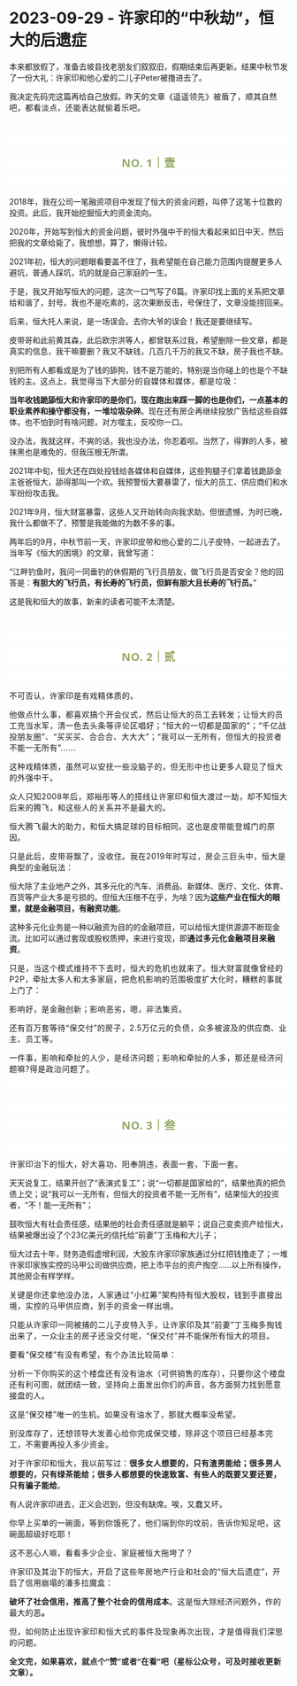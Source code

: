 # 2023-09-29 - 许家印的“中秋劫”，恒大的后遗症

<p style="visibility: visible;">本来都放假了，准备去坡县找老朋友们叙叙旧，假期结束后再更新。结果中秋节发了一份大礼：许家印和他心爱的二儿子Peter被撸进去了。</p><p style="visibility: visible;">我决定先码完这篇再给自己放假。<span style="font-size: var(--articleFontsize); letter-spacing: 0.034em; visibility: visible;">昨天的文章</span><span style="font-size: var(--articleFontsize); letter-spacing: 0.034em; visibility: visible;">《遥遥领先》被盾了，</span><span style="font-size: var(--articleFontsize); letter-spacing: 0.034em; visibility: visible;">顺其自然吧，都看淡点，还</span><span style="font-size: var(--articleFontsize); letter-spacing: 0.034em; visibility: visible;">能</span><span style="font-size: var(--articleFontsize); letter-spacing: 0.034em; visibility: visible;">表达就偷着乐吧。</span></p><p style="visibility: visible;"><br style="visibility: visible;"></p><p style="outline: 0px;font-family: system-ui, -apple-system, BlinkMacSystemFont, &quot;Helvetica Neue&quot;, &quot;PingFang SC&quot;, &quot;Hiragino Sans GB&quot;, &quot;Microsoft YaHei UI&quot;, &quot;Microsoft YaHei&quot;, Arial, sans-serif;letter-spacing: 0.544px;text-wrap: wrap;background-color: rgb(255, 255, 255);visibility: visible;"><br style="outline: 0px;visibility: visible;"></p><p style="outline: 0px;letter-spacing: 0.544px;text-wrap: wrap;color: rgb(34, 34, 34);font-family: -apple-system-font, system-ui, &quot;Helvetica Neue&quot;, &quot;PingFang SC&quot;, &quot;Hiragino Sans GB&quot;, &quot;Microsoft YaHei UI&quot;, &quot;Microsoft YaHei&quot;, Arial, sans-serif;background-color: rgb(255, 255, 255);text-align: center;visibility: visible;"><span style="outline: 0px;font-weight: bold;line-height: 25px;color: rgb(149, 169, 103);font-size: 20px;visibility: visible;">NO. 1｜壹</span></p><p style="outline: 0px;letter-spacing: 0.544px;text-wrap: wrap;color: rgb(34, 34, 34);font-family: -apple-system-font, system-ui, &quot;Helvetica Neue&quot;, &quot;PingFang SC&quot;, &quot;Hiragino Sans GB&quot;, &quot;Microsoft YaHei UI&quot;, &quot;Microsoft YaHei&quot;, Arial, sans-serif;background-color: rgb(255, 255, 255);text-align: center;visibility: visible;"><br style="outline: 0px;visibility: visible;"></p><p style="visibility: visible;">2018年，我在公司一笔融资项目中发现了恒大的资金问题，叫停了这笔十位数的投资。此后，我开始挖掘恒大的资金流向。</p><p style="visibility: visible;">2020年，开始写到恒大的资金问题，彼时外强中干的恒大看起来如日中天，然后把我的文章给毙了，我想想，算了，懒得计较。<br style="visibility: visible;"></p><p style="visibility: visible;">2021年初，恒大的问题眼看要盖不住了，我希望能在自己能力范围内提醒更多人避坑，普通人踩坑，坑的就是自己家庭的一生。</p><p style="visibility: visible;">于是，我又开始写恒大的问题，这次一口气写了6篇。许家印找上面的关系把文章给和谐了，封号。我也不是吃素的，这次果断反击，号保住了，文章没能捞回来。</p><p style="visibility: visible;">后来，恒大托人来说，是一场误会。去你大爷的误会！我还是要继续写。</p><p style="visibility: visible;">皮带哥和此前黄其森，此后欧宗洪等人，都曾联系过我，希望删除一些文章，都是真实的信息，我干嘛要删？我又不缺钱，几百几千万的我又不缺，房子我也不缺。<br style="visibility: visible;"></p><p style="visibility: visible;">别把所有人都看成是为了钱的舔狗，钱不是万能的，特别是当你碰上的也是个不缺钱的主。这点上，<span style="font-size: var(--articleFontsize); letter-spacing: 0.034em; visibility: visible;">我觉得</span><span style="font-size: var(--articleFontsize); letter-spacing: 0.034em; visibility: visible;">当下大部分的</span><span style="font-size: var(--articleFontsize); letter-spacing: 0.034em; visibility: visible;">自媒体和媒体，都是</span><span style="font-size: var(--articleFontsize); letter-spacing: 0.034em; visibility: visible;">垃圾：</span></p><p style="visibility: visible;"><strong style="visibility: visible;">当年收钱跪舔恒大和许家印的是你们，现在跑出来踩一脚的也是你们，一点基本的职业素养和操守都没有，一堆垃圾杂碎</strong>。现在还有房企再继续投放广告给这些自媒体，也不怕到时有啥问题，对方噬主，反咬你一口。</p><p style="visibility: visible;">没办法，我就这样，不爽的话，我也没办法，你忍着呗。当然了，得罪的人多，被抹黑也是难免的，但我压根无所谓。</p><p style="visibility: visible;">2021年中旬，恒大还在四处投钱给各媒体和自媒体，这些狗腿子们拿着钱跪舔金主爸爸恒大，舔得那叫一个欢。我预警恒大要暴雷了，恒大的员工、供应商们和水军纷纷攻击我。</p><p>2021年9月，恒大财富暴雷，这些人又开始转向向我求助，但很遗憾，为时已晚，我什么都做不了，预警是我能做的为数不多的事。<br></p><p>两年后的9月，中秋节前一天，许家印皮带和他心爱的二儿子皮特，一起进去了。当年写《恒大的困境》的文章，我曾写道：</p><p>“江畔钓鱼时，我问一同垂钓的休假期的飞行员朋友，做飞行员是否安全？他的回答是：<strong>有胆大的飞行员，有长寿的飞行员，但鲜有胆大且长寿的飞行员。</strong>”</p><p>这是我和恒大的故事，新来的读者可能不太清楚。<br></p><p><br></p><p style="outline: 0px;font-family: system-ui, -apple-system, BlinkMacSystemFont, &quot;Helvetica Neue&quot;, &quot;PingFang SC&quot;, &quot;Hiragino Sans GB&quot;, &quot;Microsoft YaHei UI&quot;, &quot;Microsoft YaHei&quot;, Arial, sans-serif;letter-spacing: 0.544px;text-wrap: wrap;background-color: rgb(255, 255, 255);visibility: visible;"><br style="outline: 0px;visibility: visible;"></p><p style="outline: 0px;letter-spacing: 0.544px;text-wrap: wrap;color: rgb(34, 34, 34);font-family: -apple-system-font, system-ui, &quot;Helvetica Neue&quot;, &quot;PingFang SC&quot;, &quot;Hiragino Sans GB&quot;, &quot;Microsoft YaHei UI&quot;, &quot;Microsoft YaHei&quot;, Arial, sans-serif;background-color: rgb(255, 255, 255);text-align: center;visibility: visible;"><span style="outline: 0px;font-weight: bold;line-height: 25px;color: rgb(149, 169, 103);font-size: 20px;visibility: visible;">NO. 2｜贰</span></p><p style="outline: 0px;letter-spacing: 0.544px;text-wrap: wrap;color: rgb(34, 34, 34);font-family: -apple-system-font, system-ui, &quot;Helvetica Neue&quot;, &quot;PingFang SC&quot;, &quot;Hiragino Sans GB&quot;, &quot;Microsoft YaHei UI&quot;, &quot;Microsoft YaHei&quot;, Arial, sans-serif;background-color: rgb(255, 255, 255);text-align: center;visibility: visible;"><br style="outline: 0px;visibility: visible;"></p><p><span style="letter-spacing: 0.578px;">不可否认，许家印是有戏精体质的。</span></p><p><span style="letter-spacing: 0.578px;">他做点什么事，都喜欢搞个开会仪式，然后让恒大的员工去转发；让恒大的员工充当水军，清一色去头条等评论区唱好；“恒大的一切都是国家的”；“千亿战投朋友圈”、“买买买、合合合、大大大”；“我可以一无所有，但恒大的投资者不能一无所有”......<br></span></p><p><span style="letter-spacing: 0.578px;text-wrap: wrap;">这种戏精体质，虽然可以安抚一些没脑子的，但无形中也让更多人窥见了恒大的外强中干。<br></span></p><p><span style="letter-spacing: 0.578px;text-wrap: wrap;">众人只知2008年后，郑裕彤等人的搭线让许家印和恒大渡过一劫，却不知恒大后来的腾飞，和这些人的关系并不是最大的。</span></p><p><span style="letter-spacing: 0.578px;text-wrap: wrap;"></span><span style="letter-spacing: 0.578px;font-size: var(--articleFontsize);">恒大</span><span style="letter-spacing: 0.578px;font-size: var(--articleFontsize);">腾飞</span><span style="letter-spacing: 0.578px;font-size: var(--articleFontsize);">最大的</span><span style="letter-spacing: 0.578px;font-size: var(--articleFontsize);">助力，和</span><span style="letter-spacing: 0.578px;font-size: var(--articleFontsize);">恒大搞</span><span style="letter-spacing: 0.578px;font-size: var(--articleFontsize);">足球的目标相同。这也是皮带能登城门的原因。</span></p><p><span style="letter-spacing: 0.578px;text-wrap: wrap;">只是此后，皮带哥飘了，没收住。我在2019年时写过，房企三巨头中，恒大是典型的金融玩法：</span></p><p>恒大除了主业地产之外，其多元化的汽车、消费品、新媒体、医疗、文化、体育、百货等产业大多是亏损的。但恒大压根不在乎，为啥？因为<strong>这些产业在恒大的眼里，就是金融项目，有融资功能</strong>。</p><p>这种多元化业务是一种以融资为目的的金融项目，可以给恒大提供源源不断现金流。比如可以通过套现或股权质押，来进行变现，即<strong><span style="font-size: var(--articleFontsize);letter-spacing: 0.034em;">通过多元化金融项目来融资</span></strong><span style="font-size: var(--articleFontsize);letter-spacing: 0.034em;">。</span></p><p><span style="letter-spacing: 0.578px;text-wrap: wrap;">只是，当这个模式维持不下去时，恒大的危机也就来了。恒大财富就像曾经的P2P，牵扯太多人和太多家庭，把危机影响的范围极度扩大化时，糟糕的事就上门了：</span></p><p><span style="letter-spacing: 0.578px;text-wrap: wrap;">影响好，是金融创新；影响恶劣，嗯，非法集资。</span></p><p><span style="letter-spacing: 0.578px;text-wrap: wrap;">还有百万套等待“保交付”的房子，2.5万亿元的负债，众多被波及的供应商、业主、员工等。</span></p><p><span style="letter-spacing: 0.578px;text-wrap: wrap;">一件事，影响和牵扯的人少，是经济问题；影响和牵扯的人多，那还是经济问题嘛?得是政治问题了。<br></span></p><p style="outline: 0px;font-family: system-ui, -apple-system, BlinkMacSystemFont, &quot;Helvetica Neue&quot;, &quot;PingFang SC&quot;, &quot;Hiragino Sans GB&quot;, &quot;Microsoft YaHei UI&quot;, &quot;Microsoft YaHei&quot;, Arial, sans-serif;letter-spacing: 0.544px;text-wrap: wrap;background-color: rgb(255, 255, 255);visibility: visible;"><br style="outline: 0px;visibility: visible;"></p><p style="outline: 0px;font-family: system-ui, -apple-system, BlinkMacSystemFont, &quot;Helvetica Neue&quot;, &quot;PingFang SC&quot;, &quot;Hiragino Sans GB&quot;, &quot;Microsoft YaHei UI&quot;, &quot;Microsoft YaHei&quot;, Arial, sans-serif;letter-spacing: 0.544px;text-wrap: wrap;background-color: rgb(255, 255, 255);visibility: visible;"><br></p><p style="outline: 0px;letter-spacing: 0.544px;text-wrap: wrap;color: rgb(34, 34, 34);font-family: -apple-system-font, system-ui, &quot;Helvetica Neue&quot;, &quot;PingFang SC&quot;, &quot;Hiragino Sans GB&quot;, &quot;Microsoft YaHei UI&quot;, &quot;Microsoft YaHei&quot;, Arial, sans-serif;background-color: rgb(255, 255, 255);text-align: center;visibility: visible;"><span style="outline: 0px;font-weight: bold;line-height: 25px;color: rgb(149, 169, 103);font-size: 20px;visibility: visible;">NO. 3｜叁</span></p><p style="outline: 0px;letter-spacing: 0.544px;text-wrap: wrap;color: rgb(34, 34, 34);font-family: -apple-system-font, system-ui, &quot;Helvetica Neue&quot;, &quot;PingFang SC&quot;, &quot;Hiragino Sans GB&quot;, &quot;Microsoft YaHei UI&quot;, &quot;Microsoft YaHei&quot;, Arial, sans-serif;background-color: rgb(255, 255, 255);text-align: center;visibility: visible;"><br style="outline: 0px;visibility: visible;"></p><p><span style="letter-spacing: 0.578px;text-wrap: wrap;">许家印治下的恒大，好大喜功、阳奉阴违，表面一套，下面一套。<br></span></p><p>天天说复工，结果开创了“表演式复工”；说“一切都是国家给的”，结果他真的把负债上交；说“我可以一无所有，但恒大的投资者不能一无所有”，结果恒大的投资者，“不！能一无所有”；</p><p>鼓吹恒大有社会责任感，结果他的社会责任感就是躺平；说自己变卖资产给恒大，结果被爆出设了个23亿美元的信托给“前妻”丁玉梅和大儿子；</p><p>恒大过去十年，财务造假虚增利润，大股东许家印家族通过分红把钱撸走了；一堆许家印家族实控的马甲公司做供应商，把上市平台的资产掏空......以上所有操作，其他房企有样学样。<br></p><p><span style="letter-spacing: 0.578px;text-wrap: wrap;">关键是你还拿他没办法，人家通过“小红筹”架构持有恒大股权，钱到手直接出境，实控的马甲供应商，到手的资金一样出境。</span></p><p><span style="letter-spacing: 0.578px;text-wrap: wrap;">只能从许家印一同被捕的二儿子皮特入手，让许家印及其“前妻”丁玉梅多掏钱出来了，一众业主的房子还没交付呢，“保交付”并不能保所有恒大的项目。<br></span></p><p><span style="font-size: var(--articleFontsize);letter-spacing: 0.578px;">要看</span><span style="font-size: var(--articleFontsize);letter-spacing: 0.034em;">“保交楼”有没有希望，有个办法比较简单：</span><span style="font-size: var(--articleFontsize);letter-spacing: 0.034em;"></span></p><p><span style="font-size: var(--articleFontsize);letter-spacing: 0.034em;">分析一下你购买的这个楼盘还有没有油水（可供销售的库存），只要你这个楼盘还有利可图，就团结一致，坚持向上面发出你们的声音，各方面努力找到愿意接盘的人。</span></p><p><span style="font-size: var(--articleFontsize);letter-spacing: 0.034em;"></span><span style="font-size: var(--articleFontsize);letter-spacing: 0.034em;">这是“保交楼”唯一的生机。</span><span style="font-size: var(--articleFontsize);letter-spacing: 0.034em;">如果没有油水了，那就大概率没希望。</span></p><p><span style="font-size: var(--articleFontsize);letter-spacing: 0.034em;">别没库存了，还想领导大发善心给你完成保交楼，除非这个项目已经基本完工，不需要再投入多少资金。</span></p><p><span style="font-size: var(--articleFontsize);letter-spacing: 0.034em;">对于许家印和恒大，我以前写过：</span><strong><span style="font-size: var(--articleFontsize);letter-spacing: 0.034em;">很多女人想要的，只有渣男能给；</span><span style="font-size: var(--articleFontsize);letter-spacing: 0.034em;">很多男人想要的，只有绿茶能给；</span><span style="font-size: var(--articleFontsize);letter-spacing: 0.034em;">很多人都想要的快速致富、有些人的既要又要还要，只有骗子能给</span></strong><span style="font-size: var(--articleFontsize);letter-spacing: 0.034em;">。</span></p><p>有人说许家印进去，正义会迟到，但没有缺席。唉，<span style="font-size: var(--articleFontsize);letter-spacing: 0.034em;">又蠢又坏。</span><span style="font-size: var(--articleFontsize);letter-spacing: 0.034em;"></span></p><p><span style="font-size: var(--articleFontsize);letter-spacing: 0.034em;">你早上买单的一碗面，</span><span style="font-size: var(--articleFontsize);letter-spacing: 0.034em;">等到你饿死了，他们端到你的坟前，告诉你知足吧，这碗面超级好吃耶！</span></p><p><span style="font-size: var(--articleFontsize);letter-spacing: 0.034em;">这不恶心人嘛，看看多少企业、家庭被恒大拖垮了？</span></p><p><span style="font-size: var(--articleFontsize);letter-spacing: 0.034em;">许家印及其治下的恒大，开启了这些年房地产行业和社会的“恒大后遗症”，开启了信用崩塌的潘多拉魔盒：</span></p><p><strong><span style="font-size: var(--articleFontsize);letter-spacing: 0.034em;">破坏了社会信用，推高了整个社会的信用成本</span></strong><span style="font-size: var(--articleFontsize);letter-spacing: 0.034em;">。这是恒大除经济问题外，作的最大的恶</span><strong><span style="font-size: var(--articleFontsize);letter-spacing: 0.034em;">。</span></strong><span style="font-size: var(--articleFontsize);letter-spacing: 0.034em;"></span></p><p><span style="font-size: var(--articleFontsize);letter-spacing: 0.578px;">但，如何防止出现许家印和恒大式的事件及现象再次出现，才是值得我们深思的问题。</span></p><p style="margin-bottom: 0px;"><span style="letter-spacing: 0.578px;font-size: var(--articleFontsize);"><strong style="outline: 0px;font-family: system-ui, -apple-system, BlinkMacSystemFont, &quot;Helvetica Neue&quot;, &quot;PingFang SC&quot;, &quot;Hiragino Sans GB&quot;, &quot;Microsoft YaHei UI&quot;, &quot;Microsoft YaHei&quot;, Arial, sans-serif;letter-spacing: 0.544px;text-wrap: wrap;background-color: rgb(255, 255, 255);color: rgb(34, 34, 34);font-size: 16px;"><span style="outline: 0px;font-size: 14px;">全文完，如果喜欢，就点个“赞”或者“在看”吧（星标公众号，可及时接收更新文章）。</span></strong></span></p><p style="display: none;"><mp-style-type data-value="3"></mp-style-type></p>